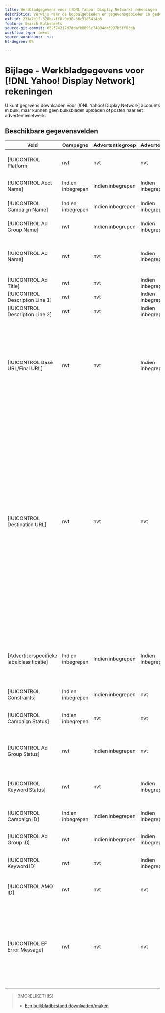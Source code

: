 ```yaml
---
title: Werkbladgegevens voor [!DNL Yahoo! Display Network] rekeningen
description: Verwijs naar de kopbalgebieden en gegevensgebieden in gedownloade bulksbladen voor [!DNL Yahoo! Display Network] rekeningen.
exl-id: 233a7e1f-328b-4ff8-9e38-66c3185414b6
feature: Search Bulksheets
source-git-commit: 052574217d7ddafb8895c74094da5997b5ff83db
workflow-type: tm+mt
source-wordcount: '521'
ht-degree: 0%

---
```


# Bijlage - Werkbladgegevens voor [!DNL Yahoo! Display Network] rekeningen

<!-- 
[Re-add "Required" to title, file name, and TOC if you add the ability to create/edit campaigns using YDN bulksheets. Then will also need to add more text below, like for the other SEs.]
-->

U kunt gegevens downloaden voor [!DNL Yahoo! Display Network] accounts in bulk, maar kunnen geen bulksbladen uploaden of posten naar het advertentienetwerk.

<!-- Hiding because this is probably too long a list to be useful.

## Available header fields

The following example shows data in comma-delimited values. If you're using tab-separated values, then the data looks different.

Platform,Acct Name,Campaign Name,Ad Group Name,Ad Name, Ad Title,Description Line 1,Description Line 2,Base URL/Final URL,Destination URL,[Advertiser-specific Label Classification],Bid Rules,Constraints,Campaign Status,Ad Group Status,Ad Status,Campaign ID,Ad Group ID,Ad ID,AMO ID,EF Error Message

-->

## Beschikbare gegevensvelden

| Veld | Campagne | Advertentiegroep | Advertentie | Beschrijving |
|----|----|----|----|----|
| [!UICONTROL Platform] | nvt | nvt | nvt | (Opgenomen in gegenereerde bulksbladen ter informatie) Het advertentieplatform. |
| [!UICONTROL Acct  Name] | Indien inbegrepen | Indien inbegrepen | Indien inbegrepen | De unieke naam die een advertentienetwerkaccount identificeert. |
| [!UICONTROL Campaign Name] | Indien inbegrepen | Indien inbegrepen | Indien inbegrepen | De unieke naam die een campagne voor een account identificeert. |
| [!UICONTROL Ad Group Name] | nvt | Indien inbegrepen | Indien inbegrepen | De unieke naam die een advertentiegroep identificeert. |
| [!UICONTROL Ad Name] | nvt | nvt | Indien inbegrepen | De unieke naam die de advertentie in een advertentiegroep identificeert. De maximumlengte is 50 tekens. |
| [!UICONTROL Ad Title] | nvt | nvt | Indien inbegrepen | De kop van een advertentie. |
| [!UICONTROL Description Line 1] | nvt | nvt | Indien inbegrepen | De eerste regel van de tekst van een advertentie. |
| [!UICONTROL Description Line 2] | nvt | nvt | Indien inbegrepen | De tweede regel van de tekst van een advertentie. |
| [!UICONTROL Base URL/Final URL] | nvt | nvt | Indien inbegrepen | De bestemmingspagina URL waaraan de eind - gebruikers worden genomen wanneer zij uw advertentie klikken, met inbegrip van om het even welke toevoegingsparameters die voor de campagne of de rekening worden gevormd. Basis/definitieve URLs op het sleutelwoordniveau treedt URLs op het advertentieniveau en hoger met voeten. |
| [!UICONTROL Destination URL] | nvt | nvt | nvt | (Opgenomen in gegenereerde bulksbladen voor informatiedoeleinden; niet gepost naar het advertentienetwerk) Voor accounts met doel-URL&#39;s is deze waarde de URL die een advertentie koppelt aan een basis-URL/bestemmingspagina op de website van de adverteerder (soms via een andere site die de klik bijhoudt en de gebruiker vervolgens doorstuurt naar de bestemmingspagina). Het omvat om het even welke toevoegingsparameters die voor de Onderzoek, Sociale, &amp; de campagne of de rekening van de Handel worden gevormd. Als u URL&#39;s voor bijhouden hebt gegenereerd, is deze waarde gebaseerd op de volgende parameters in uw accountinstellingen en campagnemontages. Als u netwerkspecifieke parameters toevoegde, dan kunnen zij met de gelijkwaardige parameters voor Onderzoek, Sociale, &amp; Handel worden vervangen. |
| \[Advertiserspecifieke labelclassificatie\] | Indien inbegrepen | Indien inbegrepen | Indien inbegrepen | (Benoemd voor een advertentiespecifieke labelclassificatie, zoals &quot;Kleur&quot; voor een labelclassificatie genaamd Kleur) Een waarde voor de opgegeven classificatie die aan de entiteit is gekoppeld. |
| [!UICONTROL Constraints] | Indien inbegrepen | Indien inbegrepen | nvt | Een beperking die aan de entiteit is toegewezen. |
| [!UICONTROL Campaign Status] | Indien inbegrepen | nvt | nvt | De weergavestatus van de campagne: <i>[!UICONTROL Active]</i>, <i>[!UICONTROL Paused]</i>, of <i>[!UICONTROL Deleted]</i>. |
| [!UICONTROL Ad Group Status] | nvt | Indien inbegrepen | nvt | De weergavestatus van de advertentiegroep: <i>[!UICONTROL Active]</i>, <i>[!UICONTROL Paused]</i>, of <i>[!UICONTROL Deleted]</i>. |
| [!UICONTROL Keyword Status] | nvt | nvt | Indien inbegrepen | De weergavestatus van het trefwoord: <i>[!UICONTROL Active]</i>, <i>[!UICONTROL Paused]</i>, of <i>[!UICONTROL Deleted]</i> (alleen bestaande trefwoorden). |
| [!UICONTROL Campaign ID] | Indien inbegrepen | Indien inbegrepen | Indien inbegrepen | De unieke id die een bestaande campagne identificeert. |
| [!UICONTROL Ad Group ID] | nvt | Indien inbegrepen | Indien inbegrepen | De unieke id die een bestaande advertentiegroep identificeert. |
| [!UICONTROL Keyword ID] | nvt | nvt | Indien inbegrepen | De unieke id die een bestaand trefwoord identificeert. |
| [!UICONTROL AMO ID] | nvt | nvt | nvt | (In gegenereerde bulksbladen) Een unieke id die door Adobe wordt gegenereerd voor een gesynchroniseerde entiteit. |
| [!UICONTROL EF Error Message] | nvt | nvt | nvt | (Opgenomen in gegenereerde bulksbladen ter informatie) Tijdelijke aanduiding voor het weergeven van foutberichten van Zoeken, Sociale Zaken en Handel met betrekking tot gegevens in de rij; foutberichten worden opgenomen in [!UICONTROL EF Errors] bestanden. |

<table style="table-layout:auto">

>[!MORELIKETHIS]
>
>* [Een bulkbladbestand downloaden/maken](../bulksheet-download.md)
